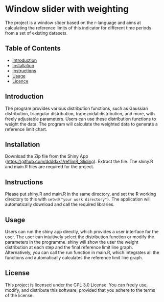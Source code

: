 # Window slider with weighting

The project is a window slider based on the r-language and aims at calculating the reference limits of this indicator for different time periods from a set of existing datasets.

## Table of Contents
- [Introduction](#Introduction)
- [Installation](#Installation)
- [Instructions](#Instructions)
- [Usage](#Usage)
- [Licence](#Licence)

## Introduction
The program provides various distribution functions, such as Gaussian distribution, triangular distribution, trapezoidal distribution, and more, with freely adjustable parameters. Users can use these distribution functions to weight the data. The program will calculate the weighted data to generate a reference limit chart.

## Installation
Download the Zip file from the Shiny App (https://github.com/ddddxx1/reflimR_Sliding). Extract the file. The shiny.R and main.R files are required for the project.

## Instructions
Please put shiny.R and main.R in the same directory, and set the R working directory to this with `setwd("your work directory")`.
The application will automatically download and call the required libraries.

## Usage
Users can run the shiny app directly, which provides a user interface for the user. The user can intuitively select the distribution function or modify the parameters in the programme. shiny will show the user the weight distribution at each step and the final reference limit line graph.
Alternatively, you can call the run function in main.R, which integrates all the functions and automatically calculates the reference limit line graph.

## License
This project is licensed under the GPL 3.0 License. You can freely use, modify, and distribute this software, provided that you adhere to the terms of the license.